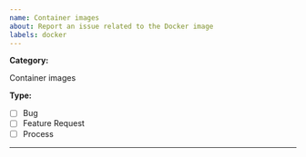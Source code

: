 ```yaml
---
name: Container images
about: Report an issue related to the Docker image
labels: docker
---
```


**Category:**

Container images

**Type:**

- [ ] Bug
- [ ] Feature Request
- [ ] Process

---

<!-- 1. Please select the type of the issue from the list above. -->
<!-- 2. Please describe the issue below. -->
